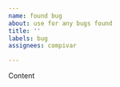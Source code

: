 ```yaml
---
name: found bug
about: use for any bugs found
title: ''
labels: bug
assignees: compivar

---
```


Content
